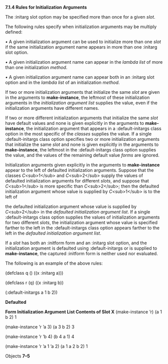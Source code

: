 **7.1.4 Rules for Initialization Arguments** 

The :initarg slot option may be specified more than once for a given *slot*. 

The following rules specify when initialization arguments may be multiply defined: 

*•* A given initialization argument can be used to initialize more than one *slot* if the same initialization argument name appears in more than one :initarg slot option. 

*•* A given initialization argument name can appear in the *lambda list* of more than one initialization *method*. 



 

 

*•* A given initialization argument name can appear both in an :initarg slot option and in the *lambda list* of an initialization *method*. 

If two or more initialization arguments that initialize the same *slot* are given in the arguments to **make-instance**, the leftmost of these initialization arguments in the *initialization argument list* supplies the value, even if the initialization arguments have different names. 

If two or more different initialization arguments that initialize the same *slot* have default values and none is given explicitly in the arguments to **make-instance**, the initialization argument that appears in a :default-initargs class option in the most specific of the *classes* supplies the value. If a single :default-initargs class option specifies two or more initialization arguments that initialize the same *slot* and none is given explicitly in the arguments to **make-instance**, the leftmost in the :default-initargs class option supplies the value, and the values of the remaining default value *forms* are ignored. 

Initialization arguments given explicitly in the arguments to **make-instance** appear to the left of defaulted initialization arguments. Suppose that the classes *C*\<sub\>1\</sub\> and *C*\<sub\>2\</sub\> supply the values of defaulted initialization arguments for different *slots*, and suppose that *C*\<sub\>1\</sub\> is more specific than *C*\<sub\>2\</sub\>; then the defaulted initialization argument whose value is supplied by *C*\<sub\>1\</sub\> is to the left of 

the defaulted initialization argument whose value is supplied by *C*\<sub\>2\</sub\> in the *defaulted initialization argument list*. If a single :default-initargs class option supplies the values of initialization arguments for two different *slots*, the initialization argument whose value is specified farther to the left in the :default-initargs class option appears farther to the left in the *defaulted initialization argument list*. 

If a *slot* has both an :initform form and an :initarg slot option, and the initialization argument is defaulted using :default-initargs or is supplied to **make-instance**, the captured :initform form is neither used nor evaluated. 

The following is an example of the above rules: 

(defclass q () ((x :initarg a))) 

(defclass r (q) ((x :initarg b)) 

(:default-initargs a 1 b 2)) 

**Defaulted** 

**Form Initialization Argument List Contents of Slot X** (make-instance ’r) (a 1 b 2) 1 

(make-instance ’r ’a 3) (a 3 b 2) 3 

(make-instance ’r ’b 4) (b 4 a 1) 4 

(make-instance ’r ’a 1 ’a 2) (a 1 a 2 b 2) 1 

Objects **7–5**

 

 

